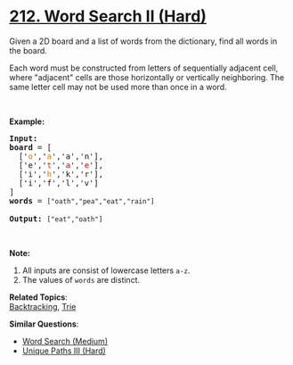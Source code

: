 # [212. Word Search II (Hard)](https://leetcode.com/problems/word-search-ii/)

<p>Given a 2D board and a list of words from the dictionary, find all words in the board.</p>

<p>Each word must be constructed from letters of sequentially adjacent cell, where "adjacent" cells are those horizontally or vertically neighboring. The same letter cell may not be used more than once in a word.</p>

<p>&nbsp;</p>

<p><strong>Example:</strong></p>

<pre><strong>Input:</strong> 
<b>board </b>= [
  ['<span style="color:#d70">o</span>','<span style="color:#d70">a</span>','a','n'],
  ['e','<span style="color:#d30">t</span>','<span style="color:#d00">a</span>','<span style="color:#d00">e</span>'],
  ['i','<span style="color:#d70">h</span>','k','r'],
  ['i','f','l','v']
]
<b>words</b> = <code>["oath","pea","eat","rain"]</code>

<strong>Output:&nbsp;</strong><code>["eat","oath"]</code>
</pre>

<p>&nbsp;</p>

<p><b>Note:</b></p>

<ol>
	<li>All inputs are consist of lowercase letters <code>a-z</code>.</li>
	<li>The values of&nbsp;<code>words</code> are distinct.</li>
</ol>

**Related Topics**:  
[Backtracking](https://leetcode.com/tag/backtracking/), [Trie](https://leetcode.com/tag/trie/)

**Similar Questions**:

- [Word Search (Medium)](https://leetcode.com/problems/word-search/)
- [Unique Paths III (Hard)](https://leetcode.com/problems/unique-paths-iii/)
